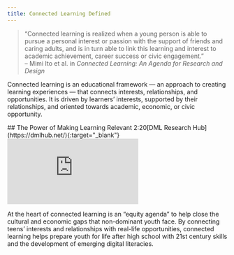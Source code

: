 ```yaml
---
title: Connected Learning Defined
---
```

 


> “Connected learning is realized when a young person is able to pursue a personal interest or passion with the support of friends and caring adults, and is in turn able to link this learning and interest to academic achievement, career success or civic engagement.”<br/>
– Mimi Ito et al. in _Connected Learning: An Agenda for Research and Design_


Connected learning is an educational framework — an approach to creating learning experiences — that connects interests, relationships, and opportunities. It is driven by learners’ interests, supported by their relationships, and oriented towards academic, economic, or civic opportunity.

<div class="videos callout" markdown="1">
## The Power of Making Learning Relevant
<span class="videotime">2:20</span><span class="source">[DML Research Hub](https://dmlhub.net/){:target="_blank"}</span>
<iframe src="https://www.youtube.com/embed/TH6gH6lMDD8" frameborder="0" allow="autoplay; encrypted-media" allowfullscreen></iframe>
</div>

At the heart of connected learning is an “equity agenda” to help close the cultural and economic gaps that non-dominant youth face. By connecting teens’ interests and relationships with real-life opportunities, connected learning helps prepare youth for life after high school with 21st century skills and the development of emerging digital literacies.
